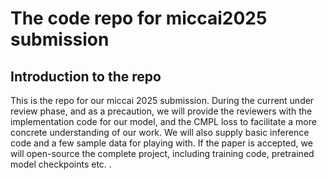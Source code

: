 # The code repo for miccai2025 submission
## Introduction to the repo
This is the repo for our miccai 2025 submission. During the current under review phase, and as a precaution, we will provide the reviewers with the implementation code for our model, and the CMPL loss to facilitate a more concrete understanding of our work. We will also supply basic inference code and a few sample data for playing with. If the paper is accepted, we will open-source the complete project, including training code, pretrained model checkpoints etc. .
